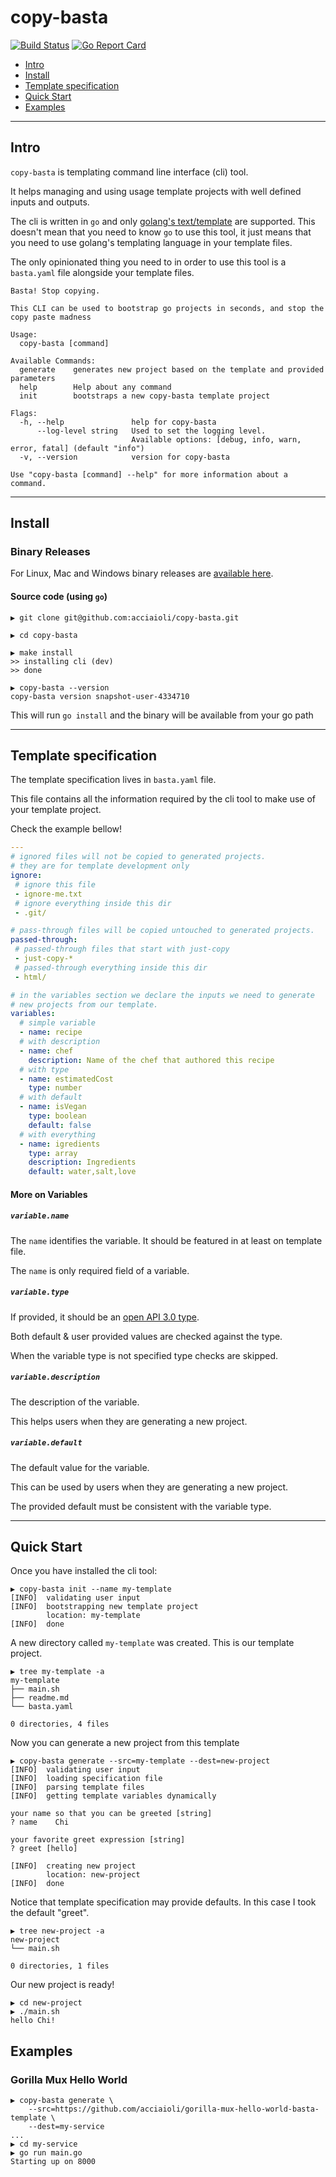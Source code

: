 # copy-basta

[![Build Status](https://travis-ci.com/acciaioli/copy-basta.svg?branch=master)](https://travis-ci.com/acciaioli/copy-basta)
[![Go Report Card](https://goreportcard.com/badge/github.com/acciaioli/copy-basta)](https://goreportcard.com/report/github.com/acciaioli/copy-basta)


- [Intro](#intro)
- [Install](#install)
- [Template specification](#template-specification)
- [Quick Start](#quick-start)
- [Examples](#examples)

---
## Intro

`copy-basta` is templating command line interface (cli) tool.

It helps managing and using usage template projects with well defined inputs and outputs.

The cli is written in `go` and only [golang's text/template](https://golang.org/pkg/text/template) are supported.
This doesn't mean that you need to know `go` to use this tool, it just means that you need to use golang's templating language
in your template files.

The only opinionated thing you need to in order to use this tool is a `basta.yaml` file alongside your template files.

```
Basta! Stop copying.

This CLI can be used to bootstrap go projects in seconds, and stop the copy paste madness

Usage:
  copy-basta [command]

Available Commands:
  generate    generates new project based on the template and provided parameters
  help        Help about any command
  init        bootstraps a new copy-basta template project

Flags:
  -h, --help               help for copy-basta
      --log-level string   Used to set the logging level.
                           Available options: [debug, info, warn, error, fatal] (default "info")
  -v, --version            version for copy-basta

Use "copy-basta [command] --help" for more information about a command.
```

---
## Install

### Binary Releases

For Linux, Mac and Windows binary releases are [available here](https://github.com/acciaioli/copy-basta/releases).

#### Source code (using `go`)

```
▶ git clone git@github.com:acciaioli/copy-basta.git

▶ cd copy-basta

▶ make install
>> installing cli (dev)
>> done

▶ copy-basta --version
copy-basta version snapshot-user-4334710
```

This will run `go install` and the binary will be available from your go path

---
## Template specification
The template specification lives in `basta.yaml` file.

This file contains all the information required by the cli tool to make use of your template project.

Check the example bellow!

```yaml
---
# ignored files will not be copied to generated projects.
# they are for template development only
ignore:
 # ignore this file 
 - ignore-me.txt
 # ignore everything inside this dir 
 - .git/

# pass-through files will be copied untouched to generated projects.
passed-through:
 # passed-through files that start with just-copy
 - just-copy-*
 # passed-through everything inside this dir
 - html/

# in the variables section we declare the inputs we need to generate
# new projects from our template.
variables:
  # simple variable
  - name: recipe
  # with description
  - name: chef
    description: Name of the chef that authored this recipe
  # with type
  - name: estimatedCost
    type: number
  # with default
  - name: isVegan
    type: boolean
    default: false
  # with everything
  - name: igredients
    type: array
    description: Ingredients 
    default: water,salt,love
```
#### More on Variables

##### `variable.name`
The `name` identifies the variable. It should be featured in at least on template file.

The `name` is only required field of a variable.

##### `variable.type`
If provided, it should be an [open API 3.0 type](https://swagger.io/docs/specification/data-models/data-types).

Both default & user provided values are checked against the type.

When the variable type is not specified type checks are skipped.

##### `variable.description`

The description of the variable.

This helps users when they are generating a new project.

##### `variable.default`

The default value for the variable. 

This can be used by users when they are generating a new project.

The provided default must be consistent with the variable type.

___
## Quick Start

Once you have installed the cli tool:

```
▶ copy-basta init --name my-template
[INFO]	validating user input
[INFO]	bootstrapping new template project
        location: my-template
[INFO]	done
```

A new directory called `my-template` was created. 
This is our template project.

```
▶ tree my-template -a
my-template
├── main.sh
├── readme.md
└── basta.yaml

0 directories, 4 files
```

Now you can generate a new project from this template

```
▶ copy-basta generate --src=my-template --dest=new-project
[INFO]	validating user input
[INFO]	loading specification file
[INFO]	parsing template files
[INFO]	getting template variables dynamically

your name so that you can be greeted [string] 
? name    Chi

your favorite greet expression [string] 
? greet [hello]    

[INFO]	creating new project
        location: new-project
[INFO]	done
```

Notice that template specification may provide defaults.
In this case I took the default "greet". 

```
▶ tree new-project -a
new-project
└── main.sh

0 directories, 1 files
```

Our new project is ready!

```
▶ cd new-project
▶ ./main.sh
hello Chi!
```


## Examples

### Gorilla Mux Hello World

```
▶ copy-basta generate \
    --src=https://github.com/acciaioli/gorilla-mux-hello-world-basta-template \
    --dest=my-service
...
▶ cd my-service
▶ go run main.go
Starting up on 8000
```
